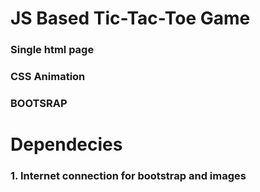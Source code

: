 # JS Based Tic-Tac-Toe Game


### Single html page
### CSS Animation
### BOOTSRAP
# Dependecies
### 1. Internet connection for bootstrap and images
